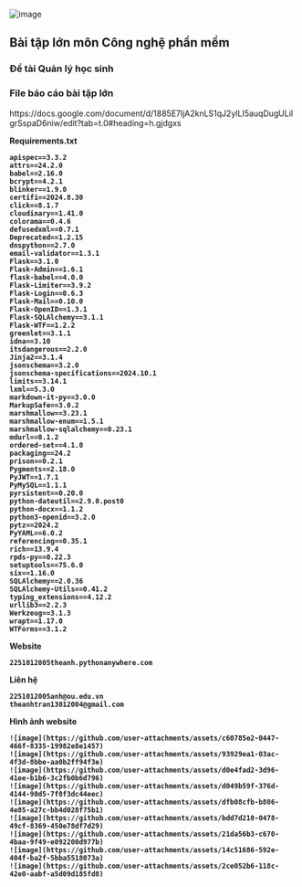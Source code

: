 ![image](https://github.com/user-attachments/assets/36deb441-d166-4588-8e31-6611c0bf5bac)<h2>Bài tập lớn môn Công nghệ phần mềm</h2>

<h3> Đề tài Quản lý học sinh </h3>

<h3>File báo cáo bài tập lớn </h3> 
<span> https://docs.google.com/document/d/1885E7ljA2knLS1qJ2ylLI5auqDugULiIgrSspaD6niw/edit?tab=t.0#heading=h.gjdgxs </span>

<b><span>Requirements.txt</span>
```text
apispec==3.3.2
attrs==24.2.0
babel==2.16.0
bcrypt==4.2.1
blinker==1.9.0
certifi==2024.8.30
click==8.1.7
cloudinary==1.41.0
colorama==0.4.6
defusedxml==0.7.1
Deprecated==1.2.15
dnspython==2.7.0
email-validator==1.3.1
Flask==3.1.0
Flask-Admin==1.6.1
flask-babel==4.0.0
Flask-Limiter==3.9.2
Flask-Login==0.6.3
Flask-Mail==0.10.0
Flask-OpenID==1.3.1
Flask-SQLAlchemy==3.1.1
Flask-WTF==1.2.2
greenlet==3.1.1
idna==3.10
itsdangerous==2.2.0
Jinja2==3.1.4
jsonschema==3.2.0
jsonschema-specifications==2024.10.1
limits==3.14.1
lxml==5.3.0
markdown-it-py==3.0.0
MarkupSafe==3.0.2
marshmallow==3.23.1
marshmallow-enum==1.5.1
marshmallow-sqlalchemy==0.23.1
mdurl==0.1.2
ordered-set==4.1.0
packaging==24.2
prison==0.2.1
Pygments==2.18.0
PyJWT==1.7.1
PyMySQL==1.1.1
pyrsistent==0.20.0
python-dateutil==2.9.0.post0
python-docx==1.1.2
python3-openid==3.2.0
pytz==2024.2
PyYAML==6.0.2
referencing==0.35.1
rich==13.9.4
rpds-py==0.22.3
setuptools==75.6.0
six==1.16.0
SQLAlchemy==2.0.36
SQLAlchemy-Utils==0.41.2
typing_extensions==4.12.2
urllib3==2.2.3
Werkzeug==3.1.3
wrapt==1.17.0
WTForms==3.1.2
```
Website 
```
2251012005theanh.pythonanywhere.com
```
Liên hệ 
```
2251012005anh@ou.edu.vn
theanhtran13012004@gmail.com

```
Hình ảnh website

```
![image](https://github.com/user-attachments/assets/c60785e2-0447-466f-8335-19982e8e1457)
![image](https://github.com/user-attachments/assets/93929ea1-03ac-4f3d-8bbe-aa0b2ff94f3e)
![image](https://github.com/user-attachments/assets/d0e4fad2-3d96-41ee-b1b6-3c2fb0b6d796)
![image](https://github.com/user-attachments/assets/d049b59f-376d-4144-90d5-7f8f3dc44eec)
![image](https://github.com/user-attachments/assets/dfb08cfb-b806-4e85-a27c-bb4d028f75b1)
![image](https://github.com/user-attachments/assets/bdd7d210-0478-49cf-8369-450e78df7d29)
![image](https://github.com/user-attachments/assets/21da56b3-c670-4baa-9f49-e092200d977b)
![image](https://github.com/user-attachments/assets/14c51686-592e-404f-ba2f-5bba5518073a)
![image](https://github.com/user-attachments/assets/2ce052b6-118c-42e0-aabf-a5d09d185fd8)









